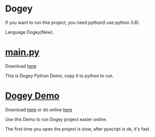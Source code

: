 # Dogey
If you want to run thie project, you need python(I use python 3.8).

Language Dogey(New).

# [main.py](https://github.com/Bingxiusmall/Dogey/blob/main/main.py)

Download [here](https://github.com/Bingxiusmall/Dogey/releases/tag/Dogey_version1.0)

This is Dogey Python Demo, copy it to python to run.

# [Dogey Demo](https://github.com/Bingxiusmall/Dogey/blob/main/Dogey%20Demo/index.html)

Download [here](https://github.com/Bingxiusmall/Dogey/releases/tag/Dogey_Demo_version3.0) or do online [here](https://bingxiusmall.github.io/Dogey%20Demo/)

Use this Demo to run Dogey project easier online.

The first time you open the project is slow, after pyscript is ok, it's fast.
